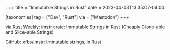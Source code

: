 +++
title = "Immutable Strings in Rust"
date = 2023-04-03T13:35:07-04:00

[taxonomies]
tag = ["Dev", "Rust"]
via = ["Mastodon"]
+++

via [Rust Weekly](https://mastodon.social/@rust_discussions/110134339393763150): imstr crate: Immutable Strings in Rust (Cheaply Clone-able and Slice-able Strings)

<!-- more -->

GitHub: [xfbs/imstr: Immutable strings, in Rust](https://github.com/xfbs/imstr)
